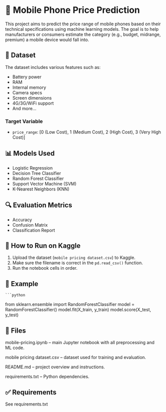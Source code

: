 # 📱 Mobile Phone Price Prediction

This project aims to predict the price range of mobile phones based on their technical specifications using machine learning models. The goal is to help manufacturers or consumers estimate the category (e.g., budget, midrange, premium) a mobile device would fall into.

## 🧾 Dataset

The dataset includes various features such as:
- Battery power
- RAM
- Internal memory
- Camera specs
- Screen dimensions
- 4G/3G/WiFi support
- And more...

### Target Variable
- `price_range`: [0 (Low Cost), 1 (Medium Cost), 2 (High Cost), 3 (Very High Cost)]

## 📊 Models Used
- Logistic Regression
- Decision Tree Classifier
- Random Forest Classifier
- Support Vector Machine (SVM)
- K-Nearest Neighbors (KNN)

## 🔍 Evaluation Metrics
- Accuracy
- Confusion Matrix
- Classification Report

## 🚀 How to Run on Kaggle
1. Upload the dataset (`mobile pricing dataset.csv`) to Kaggle.
2. Make sure the filename is correct in the `pd.read_csv()` function.
3. Run the notebook cells in order.

## 🧪 Example

    ```python
from sklearn.ensemble import RandomForestClassifier
model = RandomForestClassifier()
model.fit(X_train, y_train)
model.score(X_test, y_test)

## 📁 Files
mobile-pricing.ipynb – main Jupyter notebook with all preprocessing and ML code.

mobile pricing dataset.csv – dataset used for training and evaluation.

README.md – project overview and instructions.

requirements.txt – Python dependencies.

## ✅ Requirements
See requirements.txt
